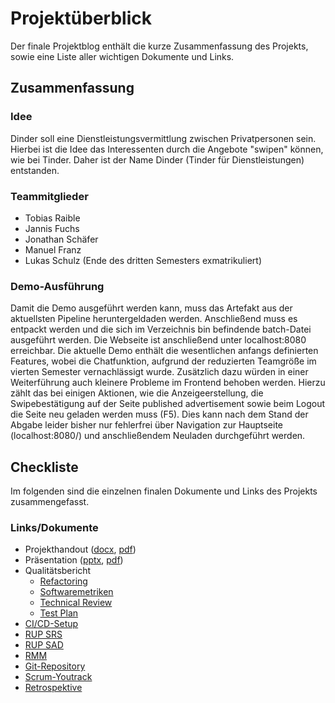 # Projektüberblick
Der finale Projektblog enthält die kurze Zusammenfassung des Projekts, sowie eine Liste aller wichtigen Dokumente und Links.
## Zusammenfassung
### Idee
Dinder soll eine Dienstleistungsvermittlung zwischen Privatpersonen sein. Hierbei ist die Idee das Interessenten durch die Angebote "swipen" können, wie bei Tinder. Daher ist der Name Dinder (Tinder für Dienstleistungen) entstanden.

### Teammitglieder
- Tobias Raible
- Jannis Fuchs
- Jonathan Schäfer
- Manuel Franz
- Lukas Schulz (Ende des dritten Semesters exmatrikuliert)

### Demo-Ausführung
Damit die Demo ausgeführt werden kann, muss das Artefakt aus der aktuellsten Pipeline heruntergeldaden werden. Anschließend muss es entpackt werden und die sich im Verzeichnis bin befindende batch-Datei ausgeführt werden. Die Webseite ist anschließend unter localhost:8080 erreichbar. 
Die aktuelle Demo enthält die wesentlichen anfangs definierten Features, wobei die Chatfunktion, aufgrund der reduzierten Teamgröße im vierten Semester vernachlässigt wurde. Zusätzlich dazu würden in einer Weiterführung auch kleinere Probleme im Frontend behoben werden. Hierzu zählt das bei einigen Aktionen, wie die Anzeigeerstellung, die Swipebestätigung auf der Seite published advertisement sowie beim Logout die Seite neu geladen werden muss (F5). Dies kann nach dem Stand der Abgabe leider bisher nur fehlerfrei über Navigation zur Hauptseite (localhost:8080/) und anschließendem Neuladen durchgeführt werden.

## Checkliste
Im folgenden sind die einzelnen finalen Dokumente und Links des Projekts zusammengefasst.
### Links/Dokumente
- Projekthandout ([docx](Handout_Dinder.docx), [pdf](Handout_Dinder.pdf))
- Präsentation ([pptx](Pr%C3%A4sentation_Dinder.pptx), [pdf](Pr%C3%A4sentation_Dinder.pdf))
- Qualitätsbericht
   - [Refactoring](Qualitätsberichte/Refactoring.md)
   - [Softwaremetriken](Qualitätsberichte/Metriken.md)
   - [Technical Review](Qualitätsberichte/Technical-Review.md)
   - [Test Plan](Qualitätsberichte/Testplan.md)
- [CI/CD-Setup](CI_CD.md)
- [RUP SRS](SoftwareRequirementsSpecification.md)
- [RUP SAD](SoftwareArchitectureDocument.md)
- [RMM](RMM.md)
- [Git-Repository](https://github.com/dhbw-ka-tinf22b5-dinder/Dinder)
- [Scrum-Youtrack](https://dhbw-ka-tinf22b5-dinder.youtrack.cloud)
- [Retrospektive](Retrospektive.md)
